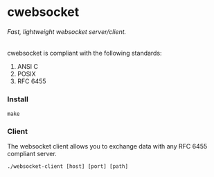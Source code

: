 # cwebsocket

###### Fast, lightweight websocket server/client.

cwebsocket is compliant with the following standards:

1. ANSI C
2. POSIX
3. RFC 6455

### Install

	make

### Client

The websocket client allows you to exchange data with any RFC 6455 compliant server.

	./websocket-client [host] [port] [path]

